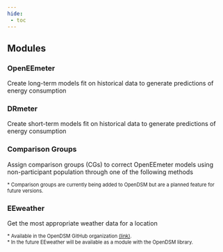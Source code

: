 ```yaml
---
hide:
 - toc
---
```


## Modules

### OpenEEmeter

Create long-term models fit on historical data to generate predictions of energy consumption

### DRmeter

Create short-term models fit on historical data to generate predictions of energy consumption 

### Comparison Groups

Assign comparison groups (CGs) to correct OpenEEmeter models using non-participant population through one of the following methods

<span style="font-size: 0.8em;">
* Comparison groups are currently being added to OpenDSM but are a planned feature for future versions.
</span>

### EEweather

Get the most appropriate weather data for a location

<span style="font-size: 0.8em;">
* Available in the OpenDSM GitHub organization <a href="https://github.com/opendsm/eeweather" target="_blank">(link)</a>.<br> 
* In the future EEweather will be available as a module with the OpenDSM library.
</span>